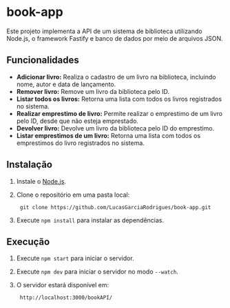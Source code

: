 # book-app

Este projeto implementa a API de um sistema de biblioteca utilizando Node.js, o framework Fastify e banco de dados por meio de arquivos JSON.

## Funcionalidades

* **Adicionar livro:** Realiza o cadastro de um livro na biblioteca, incluindo nome, autor e data de lançamento.
* **Remover livro:** Remove um livro da biblioteca pelo ID.
* **Listar todos os livros:** Retorna uma lista com todos os livros registrados no sistema.
* **Realizar emprestimo de livro:** Permite realizar o emprestimo de um livro pelo ID, desde que não esteja emprestado.
* **Devolver livro:** Devolve um livro da biblioteca pelo ID do emprestimo.
* **Listar emprestimos de um livro:** Retorna uma lista com todos os emprestimos do livro registrados no sistema.

## Instalação

1. Instale o <a href = "https://nodejs.org/en/learn/getting-started/how-to-install-nodejs">Node.js</a>.

2. Clone o repositório em uma pasta local:
    
        git clone https://github.com/LucasGarciaRodrigues/book-app.git

4. Execute `npm install` para instalar as dependências.

## Execução

1. Execute `npm start` para iniciar o servidor.
2. Execute `npm dev` para iniciar o servidor no modo `--watch`.
3. O servidor estará disponível em:
        
        http://localhost:3000/bookAPI/